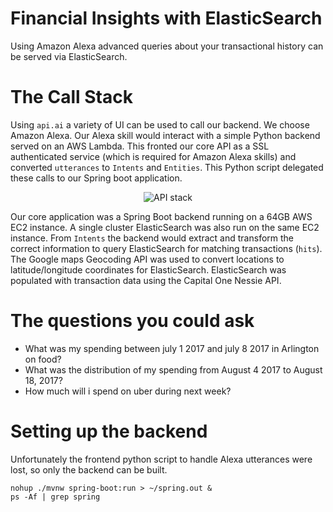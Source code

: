 # Financial Insights with ElasticSearch
Using Amazon Alexa advanced queries about your transactional history can be served via ElasticSearch.

# The Call Stack
Using `api.ai` a variety of UI can be used to call our backend. We choose Amazon Alexa. Our Alexa skill would interact with a simple Python backend served on an AWS Lambda. This fronted our core API as a SSL authenticated service (which is required for Amazon Alexa skills) and converted `utterances` to  `Intents`  and `Entities`. This Python script delegated these calls to our Spring boot application.

<p align="center">
    <img src="https://raw.githubusercontent.com/alexbrjo/SquirrelFinancial/master/stack.png" alt="API stack"/>
</p>

Our core application was a Spring Boot backend running on a 64GB AWS EC2 instance. A single cluster ElasticSearch was also run on the same EC2 instance. From `Intents`  the backend would extract and transform the correct information to query ElasticSearch for matching transactions (`hits`). The Google maps Geocoding API was used to convert locations to latitude/longitude coordinates for ElasticSearch. ElasticSearch was populated with transaction data using the Capital One Nessie API.

# The questions you could ask
* What was my spending between july 1 2017 and july 8 2017 in Arlington on food?
* What was the distribution of my spending from August 4 2017 to August 18, 2017?
* How much will i spend on uber during next week?

# Setting up the backend
Unfortunately the frontend python script to handle Alexa utterances were lost, so only the backend can be built.
```
nohup ./mvnw spring-boot:run > ~/spring.out &
ps -Af | grep spring
```
